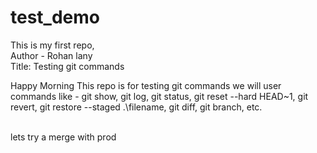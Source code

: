 # test_demo
This is my first repo,
<br>
Author - Rohan lany
<br>
Title: Testing git commands

Happy Morning
This repo is for testing git commands 
we will user commands like - git show, git log, git status, git reset --hard HEAD~1, git revert, git restore --staged .\filename, git diff, git branch, etc.

<br>
lets try a merge with prod